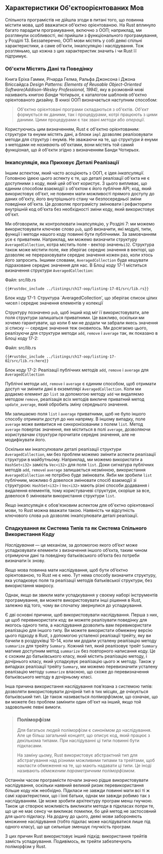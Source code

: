 ## Характеристики Об'єктоорієнтованих Мов

Спільнота програмістів не дійшла згоди в питані того, що повинна містити мова, щоб вважатися об'єктно орієнтованою. На Rust вплинуло багато парадигм програмування, включно з ООП; наприклад, ми розглянули особливості, які прийшли з функціонального програмування, у Розділі 13. Беззаперечно, ООП мови містять у собі деякі спільні характеристики, а саме об'єкти, інкапсуляцію і наслідування. Тож розгляньмо, що кожна з цих характеристик значить і чи Rust її підтримує.

### Об'єкти Містять Дані та Поведінку

Книга Еріха Гамми, Річарда Гелма, Ральфа Джонсона і Джона Вліссайдса *Design Patterns: Elements of Reusable Object-Oriented Software(Addison-Wesley Professional, 1994)*, яку в розмовній мові називають книгою *Банди Чотирьох*, є каталогом шаблонів об'єктно орієнтованого дизайну. В книзі ООП визначається наступним способом:

> Об'єктно орієнтовані програми складаються з об'єктів. *Об'єкт* формується як даними, так і процедурами, котрі працюють з цими даними. Цими процедурами є так звані *методи* або *операції*.

Користуючись цим визначенням, Rust є об'єктно орієнтованим: структури та енуми містять дані, а блоки `impl` дозволяє реалізовувати методи для структур і енумів. Не зважаючи на те, що структури й енуми з методами не *називають* об'єктами, вони містять той самий функціонал, що й об'єкти згідно з визначенням Банди Чотирьох.

### Інкапсуляція, яка Приховує Деталі Реалізації

Іншим аспектом, який часто асоціюють з ООП, є ідея *інкапсуляції*. Головною ідеєю цього аспекту є те, що деталі реалізації об'єкта не є доступними з коду, який цей об'єкт користує. З цього випливає, що єдиним способом взаємодії з об'єктом є його публічне API; код, який використовує об'єкт, не повинен мати можливості прямого доступу до даних об'єкту, його внутрішнього стану чи безпосередньої зміни поведінки об'єкта. Це дозволяє програмісту змінювати і рефакторити внутрішній код об'єкта без необхідності зміни коду, який використовує об'єкт.

Ми обговорили, як контролювати інкапсуляцію, у Розділі 7: ми можемо використовувати ключове слово `pub`, щоб визначити, які модулі, типи, функції і методи нашого коду повинні бути публічними. За замовчанням усе є приватним. Наприклад, ми можемо визначити структуру `AveragedCollection`, котра містить поле - вектор значень`i32`. Структура також може містити поле, яке зберігає середнє значення в векторі, що дозволяє не перераховувати середнє значення кожен раз, коли хтось його запросить. Іншими словами, `AveragedCollection` буде кешувати підраховане середнє значення для нас. В Блоці коду 17-1 міститься визначення структури `AveragedCollection`:

<span class="filename">Файл: src/lib.rs</span>

```rust,noplayground
{{#rustdoc_include ../listings/ch17-oop/listing-17-01/src/lib.rs}}
```


<span class="caption">Блок коду 17-1: Структура `AveragedCollection', що зберігає список цілих чисел і середнє значення елементів у колекції</span>

Структуру позначено `pub`, щоб інший код міг її використовувати, але поля структури залишаться приватними. Це важливо, оскільки ми хочемо гарантувати, що коли б ми не додали чи забрали якесь значення зі списку -- середнє значення теж оновилось. Ми досягаємо цього, реалізуючи для структури методи `add`, `remove` і `average` так, як показано в Блоці коду 17-2:

<span class="filename">Файл: src/lib.rs</span>

```rust,noplayground
{{#rustdoc_include ../listings/ch17-oop/listing-17-02/src/lib.rs:here}}
```


<span class="caption">Блок коду 17-2: Реалізації публічних методів `add`, `remove` і `average` для `AveragedCollection`</span>

Публічні методи `add`, `remove` і `average` є єдиним способом, щоб отримати доступ чи змінити дані в екземплярі `AveragedCollection`. Коли ми додаємо елемент до `list` за допомогою методу `add` чи видаляємо методом `remove`, реалізація всіх методів викличе приватний метод `update_average`, який обробить зміну середнього значення.

Ми залишаємо поля `list` і `average` приватними, щоб не було іншого способу отримати доступ до них напряму. В іншому випадку, поле `average` може виявитися не синхронізованим з полем `list`. Метод `average` повертає значення, яке міститься в полі `average`, дозволяючи користувачам структури прочитати середнє значення, але не модифікувати його.

Оскільки ми інкапсулювали деталі реалізації структури `AveragedCollection`, ми без проблем можемо змінити аспекти реалізації структури в майбутньому. Наприклад, ми можемо використати a `HashSet<i32>` замість `Vec<i32>` для поля `list`. Доки сигнатура публічних методів `add`, `remove`і `average` залишається незмінною, використання `AveragedCollection` не потрібно буде змінювати. Якби ми зробили `list` публічним, можливо б довелося змінювати спосіб взаємодії зі структурою: `HashSet<i32>` і `Vec<i32>` мають різні способи додавання і видалення елементів, тому користувачеві структури, скоріше за все, довелося б змінювати використання структури `list`.

Якщо інкапсуляція є обов'язковим аспектом для об'єктно орієнтованої мови, то Rust можна вважати такою. Наявність чи відсутність ключового слова `pub` дозволяє інкапсулювати деталі реалізації.

### Спадкування як Система Типів та як Система Спільного Використання Коду

*Наслідування* — це механізм, за допомогою якого об’єкт може успадковувати елементи з визначення іншого об’єкта, таким чином отримуючи дані та поведінку батьківського об’єкта без потреби визначати їх знову.

Якщо мова повинна мати наслідування, щоб бути об’єктно орієнтованою, то Rust не є нею. Тут нема способу визначити структуру, яка успадковує поля та реалізації методів батьківської структури, без використання макросу.

Однак, якщо ви звикли мати успадкування у своєму наборі інструментів програмування, ви можете використовувати інші рішення в Rust, залежно від того, чому ви спочатку звернулися до успадкування.

Є дві основні причини, щоб використовувати наслідування. Перша з них, це щоб перевикористати код: ви можете реалізувати поведінку для якогось одного типа, а наслідування дозволить вам перевикористати реалізацію для іншого типу. Ви можете використати обмежену версію цього підходу в Rust, з допомогою усталеної реалізації трейту, яку ви бачили в роздруківці 10-14, коли ми додали усталену реалізацію методу `summarize` для трейту `Summary`. Кожний тип, який реалізовує трейт `Summary` матиме доступним метод `summarize` без повторного написання коду. Це є схожим до батьківського класу, який містить реалізацію методу, і дочірнього класу, який успадкувує реалізацію цього ж методу. Також у випадках реалізації трейту `Summary`, ми можемо перевизначити усталену реалізацію методу `summarize` власною, що схоже до перевизначення батьківського методу в дочірньому класі.

Інша причина використання наслідування пов’язана з системою типів: дозволяти використовувати дочірній тип в тих місцях, де очікується батьківський тип. Це також називається *поліморфізмом*, що означає, що ви можете без проблем замінити один об'єкт на інший, якщо той задовольняє певні вимоги.

> ### Поліморфізм
> 
> Для багатьох людей поліморфізм є синонімом до наслідування. Але це більш загальний концепт, що описує код, який працює з декількома типами. При наслідуванні ці типи повинні бути підкласами.
> 
> На заміну цьому, Rust використовує абстрактний тип для абстрагування над різними можливими типами та трейтами, щоб накласти обмеження на те, що мають надавати ці типи. Це іноді називають *обмеженим параметричним поліморфізмом*.

Останнім часом програмісти почали значно рідше використовувати наслідування, оскільки наявний великий ризик перевикористання більше коду ніж необхідно. Підкласи не завжди повинні мати всі ті ж самі характеристики, що і їхні батьки, однак ми завжди робимо так з наслідуванням. Це може зробити архітектуру програм менш гнучкою. Також це створює можливість викликати методи в підкласах попри те, що це не має сенсу чи викликає помилки, бо цей метод не застосовний для цього підкласу. На додачу до цього, деякі мови забороняють множинне наслідування (тобто підклас може наслідуватися лише під одного класу), що ще сильніше зменшує гнучкість програм.

З цих причин Rust використовує інший підхід: використання трейтів замість успадкування. Подивімось, як трейти забезпечують поліморфізм у Rust.
